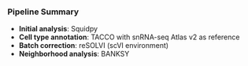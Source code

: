 ### Pipeline Summary

- **Initial analysis**: Squidpy  
- **Cell type annotation**: TACCO with snRNA-seq Atlas v2 as reference  
- **Batch correction**: reSOLVI (scVI environment)  
- **Neighborhood analysis**: BANKSY
